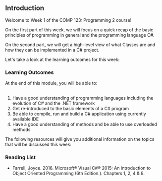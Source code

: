 
## Introduction

Welcome to Week 1 of the COMP 123: Programming 2 course!

On the first part of this week, we will focus on a quick recap of the basic principles of programming in general and the programming language C#.

On the second part, we will get a high-level view of what Classes are and how they can be implemented in a C# project.

Let's take a look at the learning outcomes for this week:

### Learning Outcomes

At the end of this module, you will be able to:  
 

1. Have a good understanding of programming languages including the evolution of C# and the .NET framework
2. Get re-introduced to the basic elements of a C# program
3. Be able to compile, run and build a C# application using currently available IDE
4. Have a good understanding of methods and be able to use overloaded methods

The following resources will give you additional information on the topics that will be discussed this week:

### Reading List

- Farrell, Joyce. 2016. Microsoft® Visual C#® 2015: An Introduction to Object Oriented Programming (6th Edition.). Chapters 1, 2, 4 & 8.